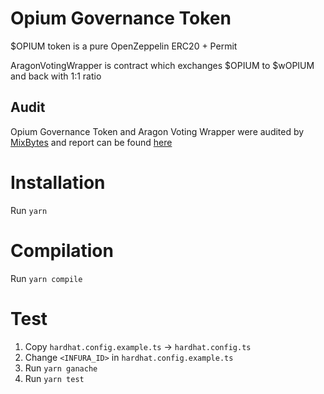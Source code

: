 # Opium Governance Token

$OPIUM token is a pure OpenZeppelin ERC20 + Permit

AragonVotingWrapper is contract which exchanges $OPIUM to $wOPIUM and back with 1:1 ratio

## Audit

Opium Governance Token and Aragon Voting Wrapper were audited by [MixBytes](https://mixbytes.io/) and report can be found [here](./audit/OpiumGovernanceTokenAuditMixBytes.pdf)
# Installation

Run `yarn`

# Compilation

Run `yarn compile`

# Test

1) Copy `hardhat.config.example.ts` -> `hardhat.config.ts`
2) Change `<INFURA_ID>` in `hardhat.config.example.ts`
3) Run `yarn ganache`
4) Run `yarn test`

